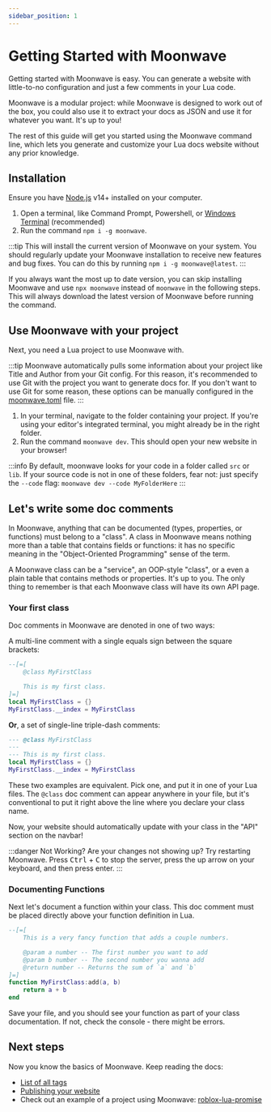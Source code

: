 ```yaml
---
sidebar_position: 1
---
```


# Getting Started with Moonwave

Getting started with Moonwave is easy. You can generate a website with little-to-no configuration and just a few comments in your Lua code.

Moonwave is a modular project: while Moonwave is designed to work out of the box, you could also use it to extract your docs as JSON and use it for whatever you want. It's up to you!

The rest of this guide will get you started using the Moonwave command line, which lets you generate and customize your Lua docs website without any prior knowledge.

## Installation

Ensure you have [Node.js](https://nodejs.org/en/) v14+ installed on your computer.

1. Open a terminal, like Command Prompt, Powershell, or [Windows Terminal](https://www.microsoft.com/en-us/p/windows-terminal/9n0dx20hk701) (recommended)
2. Run the command `npm i -g moonwave`.

:::tip
This will install the current version of Moonwave on your system. You should regularly update your Moonwave installation to receive new features and bug fixes. You can do this by running `npm i -g moonwave@latest`.
:::

If you always want the most up to date version, you can skip installing Moonwave and use `npx moonwave` instead of `moonwave` in the following steps. This will always download the latest version of Moonwave before running the command.

## Use Moonwave with your project

Next, you need a Lua project to use Moonwave with.

:::tip
Moonwave automatically pulls some information about your project like Title and Author from your Git config. For this reason, it's recommended to use Git with the project you want to generate docs for. If you don't want to use Git for some reason, these options can be manually configured in the [moonwave.toml](Configuration) file.
:::

1. In your terminal, navigate to the folder containing your project. If you're using your editor's integrated terminal, you might already be in the right folder.
2. Run the command `moonwave dev`. This should open your new website in your browser!


:::info
By default, moonwave looks for your code in a folder called `src` or `lib`. If your source code is not in one of these folders, fear not: just specify the `--code` flag: `moonwave dev --code MyFolderHere`
:::

## Let's write some doc comments

In Moonwave, anything that can be documented (types, properties, or functions) must belong to a "class". A class in Moonwave means nothing more than a table that contains fields or functions: it has no specific meaning in the "Object-Oriented Programming" sense of the term.

A Moonwave class can be a "service", an OOP-style "class", or a even a plain table that contains methods or properties. It's up to you. The only thing to remember is that each Moonwave class will have its own API page.

### Your first class

Doc comments in Moonwave are denoted in one of two ways:

A multi-line comment with a single equals sign between the square brackets:

```lua
--[=[
	@class MyFirstClass

	This is my first class.
]=]
local MyFirstClass = {}
MyFirstClass.__index = MyFirstClass
```

**Or**, a set of single-line triple-dash comments:

```lua
--- @class MyFirstClass
---
--- This is my first class.
local MyFirstClass = {}
MyFirstClass.__index = MyFirstClass
```

These two examples are equivalent. Pick one, and put it in one of your Lua files. The `@class` doc comment can appear anywhere in your file, but it's conventional to put it right above the line where you declare your class name.

Now, your website should automatically update with your class in the "API" section on the navbar!

:::danger Not Working?
Are your changes not showing up? Try restarting Moonwave. Press <kbd>Ctrl</kbd> + <kbd>C</kbd> to stop the server, press the up arrow on your keyboard, and then press enter.
:::

### Documenting Functions

Next let's document a function within your class. This doc comment must be placed directly above your function definition in Lua.

```lua
--[=[
	This is a very fancy function that adds a couple numbers.

	@param a number -- The first number you want to add
	@param b number -- The second number you wanna add
	@return number -- Returns the sum of `a` and `b`
]=]
function MyFirstClass:add(a, b)
	return a + b
end
```

Save your file, and you should see your function as part of your class documentation. If not, check the console - there might be errors.

## Next steps

Now you know the basics of Moonwave. Keep reading the docs:

- [List of all tags](TagList)
- [Publishing your website](Publishing)
- Check out an example of a project using Moonwave: [roblox-lua-promise](https://github.com/evaera/roblox-lua-promise/blob/master/lib/init.lua)